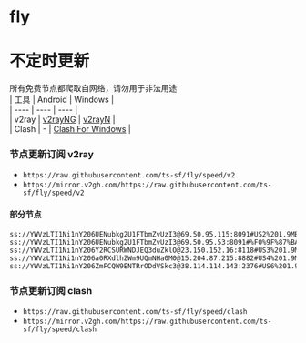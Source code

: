 # fly
# 不定时更新
所有免费节点都爬取自网络，请勿用于非法用途  
|  工具  | Android  | Windows  |  
|  ----  | ----   | ----  |  
| v2ray  | [v2rayNG](https://github.com/2dust/v2rayNG/releases) | [v2rayN](https://github.com/2dust/v2rayN/releases) |  
| Clash  | - | [Clash For Windows](https://github.com/2dust/clashN/releases) | 
  
### 节点更新订阅  v2ray
- `https://raw.githubusercontent.com/ts-sf/fly/speed/v2`  
- `https://mirror.v2gh.com/https://raw.githubusercontent.com/ts-sf/fly/speed/v2`  

#### 部分节点  
``` 
ss://YWVzLTI1Ni1nY206UENubkg2U1FTbmZvUzI3@69.50.95.115:8091#US2%201.9MB%2Fs
ss://YWVzLTI1Ni1nY206UENubkg2U1FTbmZvUzI3@69.50.95.53:8091#%F0%9F%87%BA%F0%9F%87%B8US%E7%BE%8E%E5%9B%BD%2034.6KB%2Fs
ss://YWVzLTI1Ni1nY206Y2RCSURWNDJEQ3duZklO@23.150.152.16:8118#US3%201.9MB%2Fs
ss://YWVzLTI1Ni1nY206a0RXdlhZWm9UQmNHa0M0@15.204.87.215:8882#US4%201.9MB%2Fs
ss://YWVzLTI1Ni1nY206ZmFCQW9ENTRrODdVSkc3@38.114.114.143:2376#US6%201.9MB%2Fs
```
### 节点更新订阅  clash
- `https://raw.githubusercontent.com/ts-sf/fly/speed/clash`  
- `https://mirror.v2gh.com/https://raw.githubusercontent.com/ts-sf/fly/speed/clash`  


